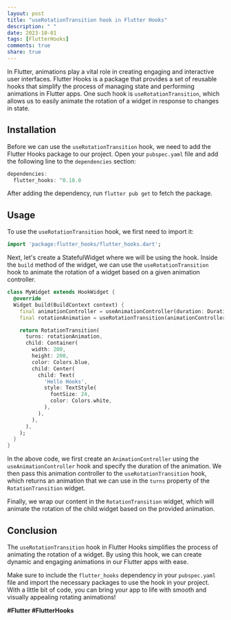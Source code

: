 ```yaml
---
layout: post
title: "useRotationTransition hook in Flutter Hooks"
description: " "
date: 2023-10-01
tags: [FlutterHooks]
comments: true
share: true
---
```


In Flutter, animations play a vital role in creating engaging and interactive user interfaces. Flutter Hooks is a package that provides a set of reusable hooks that simplify the process of managing state and performing animations in Flutter apps. One such hook is `useRotationTransition`, which allows us to easily animate the rotation of a widget in response to changes in state.

## Installation

Before we can use the `useRotationTransition` hook, we need to add the Flutter Hooks package to our project. Open your `pubspec.yaml` file and add the following line to the `dependencies` section:

```dart
dependencies:
  flutter_hooks: ^0.18.0
```

After adding the dependency, run `flutter pub get` to fetch the package.

## Usage

To use the `useRotationTransition` hook, we first need to import it:

```dart
import 'package:flutter_hooks/flutter_hooks.dart';
```

Next, let's create a StatefulWidget where we will be using the hook. Inside the `build` method of the widget, we can use the `useRotationTransition` hook to animate the rotation of a widget based on a given animation controller.

```dart
class MyWidget extends HookWidget {
  @override
  Widget build(BuildContext context) {
    final animationController = useAnimationController(duration: Duration(seconds: 2));
    final rotationAnimation = useRotationTransition(animationController: animationController);

    return RotationTransition(
      turns: rotationAnimation,
      child: Container(
        width: 200,
        height: 200,
        color: Colors.blue,
        child: Center(
          child: Text(
            'Hello Hooks',
            style: TextStyle(
              fontSize: 24,
              color: Colors.white,
            ),
          ),
        ),
      ),
    );
  }
}
```

In the above code, we first create an `AnimationController` using the `useAnimationController` hook and specify the duration of the animation. We then pass this animation controller to the `useRotationTransition` hook, which returns an animation that we can use in the `turns` property of the `RotationTransition` widget.

Finally, we wrap our content in the `RotationTransition` widget, which will animate the rotation of the child widget based on the provided animation.

## Conclusion

The `useRotationTransition` hook in Flutter Hooks simplifies the process of animating the rotation of a widget. By using this hook, we can create dynamic and engaging animations in our Flutter apps with ease.

Make sure to include the `flutter_hooks` dependency in your `pubspec.yaml` file and import the necessary packages to use the hook in your project. With a little bit of code, you can bring your app to life with smooth and visually appealing rotating animations!

**#Flutter #FlutterHooks**